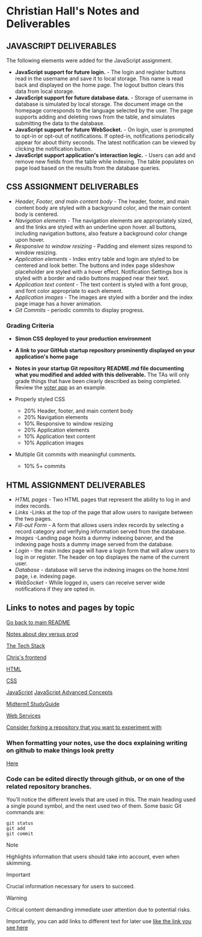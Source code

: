 # Christian Hall's Notes and Deliverables

## JAVASCRIPT DELIVERABLES

The following elements were added for the JavaScript assignment.

- **JavaScript support for future login.** - The login and register buttons read in the username and save it to local storage. This name is read back and displayed on the home page. The logout button clears this data from local storage.
- **JavaScript support for future database data.** - Storage of username in database is simulated by local storage. The document image on the homepage corresponds to the language selected by the user. The page supports adding and deleting rows from the table, and simulates submitting the data to the database.
- **JavaScript support for future WebSocket.** - On login, user is prompted to opt-in or opt-out of notifications. If opted-in, notifications periodically appear for about thirty seconds. The latest notification can be viewed by clicking the notification button.
- **JavaScript support application's interaction logic.** - Users can add and remove new fields from the table while indexing. The table populates on page load based on the results from the database queries.

## CSS ASSIGNMENT DELIVERABLES

- _Header, Footer, and main content body_ - The header, footer, and main content body are styled with a background color, and the main content body is centered.
- _Navigation elements_ - The navigation elements are appropriately sized, and the links are styled with an underline upon hover. all buttons, including navigation buttons, also feature a background color change upon hover.
- _Responsive to window resizing_ - Padding and element sizes respond to window resizing.
- _Application elements_ - Index entry table and login are styled to be centered and look better. The buttons and index page slideshow placeholder are styled with a hover effect. Notification Settings box is styled with a border and radio buttons mapped near their text.
- _Application text content_ - The text content is styled with a font group, and font color appropriate to each element.
- _Application images_ - The images are styled with a border and the index page image has a hover animation.
- _Git Commits_ - periodic commits to display progress.

### Grading Criteria

- **Simon CSS deployed to your production environment**
- **A link to your GitHub startup repository prominently displayed on your application's home page**
- **Notes in your startup Git repository README.md file documenting what you modified and added with this deliverable.** The TAs will only grade things that have been clearly described as being completed. Review the [voter app](https://github.com/webprogramming260/startup-example/blob/main/README.md#css-deliverable) as an example.

- Properly styled CSS
  - 20% Header, footer, and main content body
  - 20% Navigation elements
  - 10% Responsive to window resizing
  - 20% Application elements
  - 10% Application text content
  - 10% Application images
- Multiple Git commits with meaningful comments.
  - 10% 5+ commits

## HTML ASSIGNMENT DELIVERABLES

- _HTML pages_ - Two HTML pages that represent the ability to log in and index records.
- _Links_ -Links at the top of the page that allow users to navigate between the two pages.
- _Fill-out Form_ - A form that allows users index records by selecting a record category and verifying information served from the database.
- _Images_ -Landing page hosts a dummy indexing banner, and the indexing page hosts a dummy image served from the database.
- _Login_ - the main index page will have a login form that will allow users to log in or register. The header on top displayes the name of the current user.
- _Database_ - database will serve the indexing images on the home.html page, i.e. indexing page.
- _WebSocket_ - While logged in, users can receive server wide notifications if they are opted in.

## Links to notes and pages by topic

[Go back to main README](/notes.md)

[Notes about dev versus prod](/IndividualNotes/devProd.md)

[The Tech Stack ](/IndividualNotes/techStackandHTMLPrep.md)

[Chris's frontend](https://zinga.click/)

[HTML](/IndividualNotes/html.md)

[CSS](/IndividualNotes/css.md)

[JavaScript](/IndividualNotes/javascript.md)
[JavaScript Advanced Concepts](/IndividualNotes/javascriptAdvancedConcepts.md)

[Midterm1 StudyGuide](/IndividualNotes/midterm1StudyGuide.md)

[Web Services](/IndividualNotes/webServices.md)

[Consider forking a repository that you want to experiment with](https://github.com/webprogramming260/.github/blob/main/profile/essentials/gitHub/gitHub.md#forks)

### When formatting your notes, use the docs explaining writing on github to make things look pretty

[Here](https://docs.github.com/en/get-started/writing-on-github/getting-started-with-writing-and-formatting-on-github/basic-writing-and-formatting-syntax#headings)

### Code can be edited directly through github, or on one of the related repository branches.

You'll notice the different levels that are used in this. The main heading used a single pound symbol, and the next used two of them.
Some basic Git commands are:

```
git status
git add
git commit
```

> [!NOTE]
> Highlights information that users should take into account, even when skimming.

> [!IMPORTANT]
> Crucial information necessary for users to succeed.

> [!WARNING]
> Critical content demanding immediate user attention due to potential risks.

Importantly, you can add links to different text for later use [like the link you see here](https://docs.github.com/en/get-started/writing-on-github/getting-started-with-writing-and-formatting-on-github/basic-writing-and-formatting-syntax#links)
